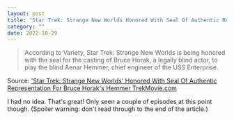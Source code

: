 ```yaml
---
layout: post
title: "Star Trek: Strange New Worlds Honored With Seal Of Authentic Representation For Bruce Horak's Hemmer"
category: ""
date: 2022-10-29
---
```


>According to Variety, Star Trek: Strange New Worlds is being honored with the seal for the casting of Bruce Horak, a legally blind actor, to play the blind Aenar Hemmer, chief engineer of the USS Enterprise.

Source: ['Star Trek: Strange New Worlds' Honored With Seal Of Authentic Representation For Bruce Horak's Hemmer  TrekMovie.com](https://trekmovie.com/2022/10/20/star-trek-strange-new-worlds-honored-with-seal-of-authentic-representation-for-bruce-horaks-hemmer/)

I had no idea. That's great! Only seen a couple of episodes at this point though.  (Spoiler warning: don't read through to the end of the article.)
